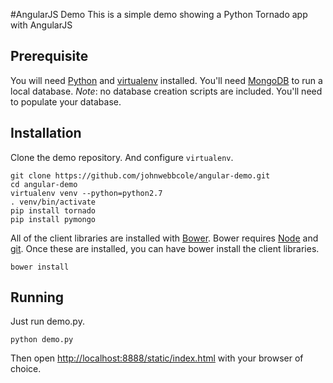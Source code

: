 #AngularJS Demo
This is a simple demo showing a Python Tornado app with AngularJS

## Prerequisite
You will need [Python](http://www.python.org/download/) and [virtualenv](http://www.virtualenv.org/en/latest/) installed.  You'll need [MongoDB](http://www.mongodb.org/downloads) to run a local database.  *Note*: no database creation scripts are included.  You'll need to populate your database.

## Installation
Clone the demo repository. And configure `virtualenv`.

```
git clone https://github.com/johnwebbcole/angular-demo.git
cd angular-demo
virtualenv venv --python=python2.7
. venv/bin/activate
pip install tornado
pip install pymongo
```

All of the client libraries are installed with [Bower](http://bower.io).  Bower requires [Node](http://nodejs.org) and [git](http://git-scm.com).  Once these are installed, you can have bower install the client libraries.

```
bower install
```
## Running

Just run demo.py.

```
python demo.py
```

Then open [http://localhost:8888/static/index.html](http://localhost:8888/static/index.html) with your browser of choice.
